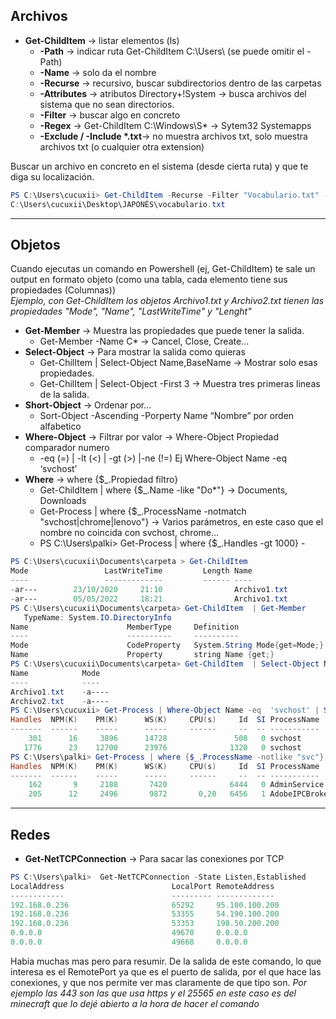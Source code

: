 
##  Archivos

 - **Get-ChildItem** → listar elementos (ls)
   *   **-Path** → indicar ruta   Get-ChildItem C:\Users\  (se puede omitir el -Path)
   *   **-Name** → solo da el nombre    
   *   **-Recurse** → recursivo, buscar subdirectorios dentro de las carpetas
   *   **-Attributes** → atributos   Directory+!System → busca archivos del sistema que no sean directorios.
   *   **-Filter** -> buscar algo en concreto
   *   **-Regex** → Get-ChildItem C:\Windows\S* → Sytem32 Systemapps
   *   **-Exclude / -Include \*.txt**→ no muestra archivos txt, solo muestra archivos txt (o cualquier otra extension)

Buscar un archivo en concreto en el sistema (desde cierta ruta) y que te diga su localización.
```powershell
PS C:\Users\cucuxii> Get-ChildItem -Recurse -Filter "Vocabulario.txt" -Name
C:\Users\cucuxii\Desktop\JAPONÉS\vocabulario.txt
```
---------------------------------------------------------------------------------------------------------------------------------------------------------------

##  Objetos

Cuando ejecutas un comando en Powershell (ej, Get-ChildItem) te sale un output en formato objeto  (como una tabla, cada elemento tiene sus propiedades (Columnas))  
*Ejemplo, con Get-ChildItem los objetos Archivo1.txt y Archivo2.txt tienen las propiedades "Mode", "Name", "LastWriteTime" y "Lenght"*   

 - **Get-Member** -> Muestra las propiedades que puede tener la salida. 
   * Get-Member -Name C* → Cancel, Close, Create...
 - **Select-Object** -> Para mostrar la salida como quieras
   * Get-ChilItem | Select-Object Name,BaseName -> Mostrar solo esas propiedades.
   * Get-ChilItem | Select-Object -First 3 → Muestra tres primeras lineas de la salida.
 - **Short-Object** -> Ordenar por...
   * Sort-Object -Ascending -Porperty Name  “Nombre” por orden alfabetico 
 - **Where-Object** -> Filtrar por valor →  Where-Object Propiedad comparador numero
   * -eq (=) | -lt (<) | -gt (>) |-ne (!=)  Ej Where-Object Name -eq  ‘svchost’ 
 - **Where** -> where {$_.Propiedad filtro}
   *  Get-ChildItem | where {$_.Name -like "Do*"} ->  Documents, Downloads       
   *  Get-Process | where {$_.ProcessName -notmatch "svchost|chrome|lenovo"}   -> Varios parámetros, en este caso que el nombre no coincida con svchost, chrome...
   *  PS C:\Users\palki> Get-Process | where {$_.Handles -gt 1000} -

```powershell
PS C:\Users\cucuxii\Documents\carpeta > Get-ChildItem
Mode                 LastWriteTime         Length Name
----                 -------------         ------ ----
-ar---        23/10/2020     21:10                Archivo1.txt
-ar---        05/05/2022     18:21                Archivo1.txt
PS C:\Users\cucuxii\Documents\carpeta> Get-ChildItem  | Get-Member
   TypeName: System.IO.DirectoryInfo
Name                      MemberType     Definition
----                      ----------     ----------
Mode                      CodeProperty   System.String Mode{get=Mode;}
Name                      Property       string Name {get;}
PS C:\Users\cucuxii\Documents\carpeta> Get-ChildItem  | Select-Object Name, BaseName
Name            Mode
----            ----
Archivo1.txt    -a----
Archivo2.txt    -a----
PS C:\Users\cucuxii> Get-Process | Where-Object Name -eq  'svchost' | Select-Object -First 2
Handles  NPM(K)    PM(K)      WS(K)     CPU(s)     Id  SI ProcessName
-------  ------    -----      -----     ------     --  -- -----------
    301      16     3896      14728               508   0 svchost
   1776      23    12700      23976              1320   0 svchost
PS C:\Users\palki> Get-Process | where {$_.ProcessName -notlike "svc"} | Select-Object -First 2
Handles  NPM(K)    PM(K)      WS(K)     CPU(s)     Id  SI ProcessName
-------  ------    -----      -----     ------     --  -- -----------
    162       9     2188       7420              6444   0 AdminService
    205      12     2496       9872       0,20   6456   1 AdobeIPCBroker
```

--------------------------------------------------------------------

##  Redes

 - **Get-NetTCPConnection** -> Para sacar las conexiones por TCP
```powershell
PS C:\Users\palki>  Get-NetTCPConnection -State Listen,Established
LocalAddress                        LocalPort RemoteAddress                       RemotePort State       AppliedSetting OwningProcess
------------                        --------- -------------                       ---------- -----       -------------- -------------
192.168.0.236                       65292     95.100.100.200                      443        Established Internet       12172
192.168.0.236                       53355     54.190.100.200                      443        Established Internet       3288
192.168.0.236                       53353     198.50.200.200                      25565      Established Internet       3288
0.0.0.0                             49670     0.0.0.0                             0          Listen                     308
0.0.0.0                             49668     0.0.0.0                             0          Listen                     6004
```

Había muchas mas pero para resumir. De la salida de este comando, lo que interesa es el RemotePort ya que es el puerto de salida,
por el que hace las conexiones, y que nos permite ver mas claramente de que tipo son. 
*Por ejemplo las 443 son las que usa https y el 25565 en este caso es del minecraft que lo dejé abierto a la hora de hacer el comando*

